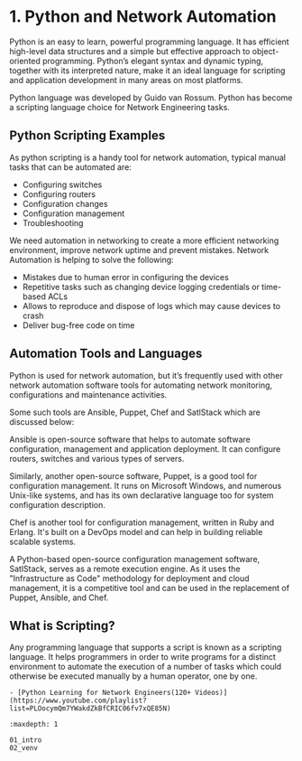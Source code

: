 # 1. Python and Network Automation

Python is an easy to learn, powerful programming language. It has efficient high-level data structures and a simple but effective approach to object-oriented programming. Python’s elegant syntax and dynamic typing, together with its interpreted nature, make it an ideal language for scripting and application development in many areas on most platforms.

Python language was developed by Guido van Rossum. Python has become a scripting language choice for Network Engineering tasks.

## Python Scripting Examples

As python scripting is a handy tool for network automation, typical manual tasks that can be automated are:

- Configuring switches
- Configuring routers
- Configuration changes
- Configuration management
- Troubleshooting

We need automation in networking to create a more efficient networking environment, improve network uptime and prevent mistakes. Network Automation is helping to solve the following:

- Mistakes due to human error in configuring the devices
- Repetitive tasks such as changing device logging credentials or time-based ACLs
- Allows to reproduce and dispose of logs which may cause devices to crash
- Deliver bug-free code on time

## Automation Tools and Languages

Python is used for network automation, but it’s frequently used with other network automation software tools for automating network monitoring, configurations and maintenance activities.

Some such tools are Ansible, Puppet, Chef and SatlStack which are discussed below:

Ansible is open-source software that helps to automate software configuration, management and application deployment. It can configure routers, switches and various types of servers.

Similarly, another open-source software, Puppet, is a good tool for configuration management. It runs on Microsoft Windows, and numerous Unix-like systems, and has its own declarative language too for system configuration description.

Chef is another tool for configuration management, written in Ruby and Erlang. It's built on a DevOps model and can help in building reliable scalable systems.

A Python-based open-source configuration management software, SatlStack, serves as a remote execution engine. As it uses the "Infrastructure as Code" methodology for deployment and cloud management, it is a competitive tool and can be used in the replacement of Puppet, Ansible, and Chef.

## What is Scripting?

Any programming language that supports a script is known as a scripting language. It helps programmers in order to write programs for a distinct environment to automate the execution of a number of tasks which could otherwise be executed manually by a human operator, one by one.

```{seealso}
- [Python Learning for Network Engineers(120+ Videos)](https://www.youtube.com/playlist?list=PLOocymQm7YWakdZkBfCRIC06fv7xQE85N)
```

```{toctree}
:maxdepth: 1

01_intro
02_venv
```
